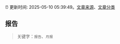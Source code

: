 :alarm_clock: 更新时间: 2025-05-10 05:39:49。[文章来源](/README.md)、[文章分类](/TAGS.md)

## 报告


> 关键字：`报告`、`月报`



